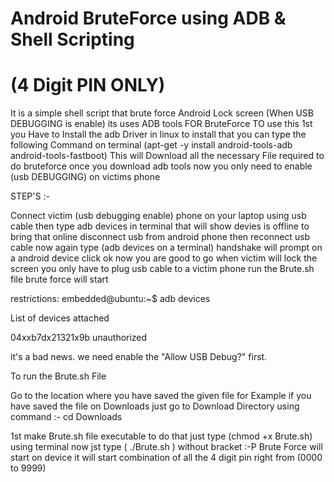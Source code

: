 # Android BruteForce using ADB & Shell Scripting 
#        (4 Digit PIN ONLY)

It is a simple shell script that brute force Android Lock screen (When USB DEBUGGING is enable) its uses ADB tools FOR BruteForce
TO use this 1st you Have to Install the adb Driver in linux to install that you can type the following Command on terminal
(apt-get -y install android-tools-adb android-tools-fastboot)
This will Download all the necessary File required to do bruteforce 
once you download adb tools now you only need to enable (usb DEBUGGING) on victims phone

STEP'S :-

Connect victim (usb debugging enable) phone on your laptop using usb cable then type adb devices in terminal 
that will show devies is offline to bring that online disconnect usb from android phone then reconnect usb cable
now again type  (adb devices on a terminal) handshake will prompt on a android device click ok now you are good to go when victim will lock the screen you only have to plug usb cable to a victim phone run the Brute.sh file brute force will start

restrictions:
embedded@ubuntu:~$ adb devices

List of devices attached 

04xxb7dx21321x9b	unauthorized

it's a bad news. we need enable the "Allow USB Debug?" first.

To run the Brute.sh File 

Go to the location where you have saved the given file for Example if you have saved the file on Downloads just go to Download Directory using command :- cd Downloads 

1st make Brute.sh file executable to do that just type (chmod +x Brute.sh) using terminal 
now jst type ( ./Brute.sh ) without bracket :-P
Brute Force will start on device it will start combination of all the 4 digit pin right from (0000 to 9999)
